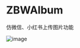 # ZBWAlbum
仿微信、小红书上传图片功能

![image](https://github.com/izhangbowen/ZBWAlbum/blob/master/IMG_7406.PNG)
